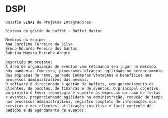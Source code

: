 # DSPI
    Desafio SENAI de Projetos Integradores
    
    Sistema de gestão de buffet - Buffet Master
    
    Membros da equipe:
    Ana Caroline Ferreira da Silva
    Bruno Eduardo Pereira dos Santos
    Sabrina Mayara Marinho Alegre

    Descrição do projeto:
    A área de organização de eventos vem retomando seu lugar no mercado pós pandemia. Com isso, procuramos alcançar agilidade no gerenciamento das empresas do ramo, gerando inúmeras vantagens e benefícios nos processos administrativos das mesmas.
    O software é direcionado à gestão de buffets, com gerenciamento de clientes, de pacotes, de finanças e de eventos. O principal objetivo do projeto é levar tecnologia e suporte às empresas do ramo de festas e eventos, proporcionando agilidade na administração, redução de tempo nos processos administrativos, registro completo de informações dos serviços e dos clientes, utilização intuitiva e fácil controle de pedidos e de agendamento de eventos.

